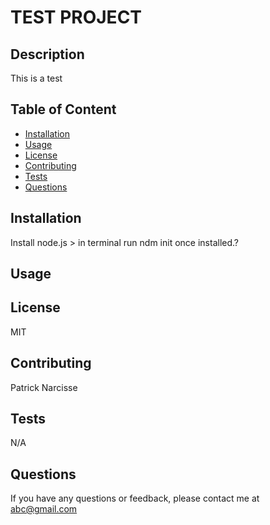 
  # TEST PROJECT
    
  ## Description
  This is a test

  ## Table of Content

  - [Installation](#installation)
  - [Usage](#usage)
  - [License](#license)
  - [Contributing](#contributing)
  - [Tests](#tests)
  - [Questions](#questions)

  ## Installation 
  Install node.js > in terminal run ndm init once installed.?

  ## Usage 
  

  ## License 
  MIT

  ## Contributing 
  Patrick Narcisse

  ## Tests 
  N/A

  ## Questions 
  If you have any questions or feedback, please contact me at abc@gmail.com
